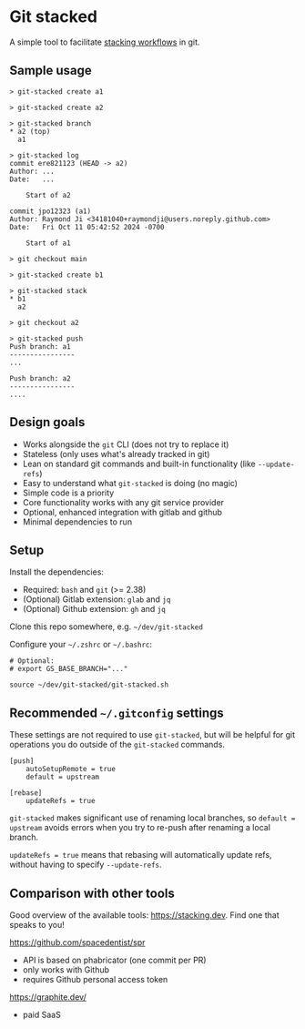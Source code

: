 # Git stacked

A simple tool to facilitate [stacking workflows](https://www.stacking.dev/) in git.

## Sample usage

```
> git-stacked create a1

> git-stacked create a2

> git-stacked branch
* a2 (top)
  a1

> git-stacked log
commit ere821123 (HEAD -> a2)
Author: ...
Date:   ...

    Start of a2

commit jpo12323 (a1)
Author: Raymond Ji <34181040+raymondji@users.noreply.github.com>
Date:   Fri Oct 11 05:42:52 2024 -0700

    Start of a1

> git checkout main

> git-stacked create b1

> git-stacked stack
* b1
  a2

> git checkout a2

> git-stacked push
Push branch: a1
----------------
...

Push branch: a2
----------------
....
```

## Design goals

- Works alongside the `git` CLI (does not try to replace it)
- Stateless (only uses what's already tracked in git)
- Lean on standard git commands and built-in functionality (like `--update-refs`)
- Easy to understand what `git-stacked` is doing (no magic)
- Simple code is a priority
- Core functionality works with any git service provider
- Optional, enhanced integration with gitlab and github
- Minimal dependencies to run
  
## Setup

Install the dependencies:
- Required: `bash` and `git` (>= 2.38)
- (Optional) Gitlab extension: `glab` and `jq`
- (Optional) Github extension: `gh` and `jq`

Clone this repo somewhere, e.g. `~/dev/git-stacked`

Configure your `~/.zshrc` or `~/.bashrc`:
```
# Optional:
# export GS_BASE_BRANCH="..."

source ~/dev/git-stacked/git-stacked.sh
```

## Recommended `~/.gitconfig` settings

These settings are not required to use `git-stacked`, but will be helpful for git operations you do outside of the `git-stacked` commands.

```
[push]
    autoSetupRemote = true
    default = upstream

[rebase]
    updateRefs = true
```

`git-stacked` makes significant use of renaming local branches, so `default = upstream` avoids errors when you try to re-push after renaming a local branch.

`updateRefs = true` means that rebasing will automatically update refs, without having to specify `--update-refs`.

## Comparison with other tools

Good overview of the available tools: https://stacking.dev. Find one that speaks to you!

https://github.com/spacedentist/spr
- API is based on phabricator (one commit per PR)
- only works with Github
- requires Github personal access token

https://graphite.dev/
- paid SaaS
